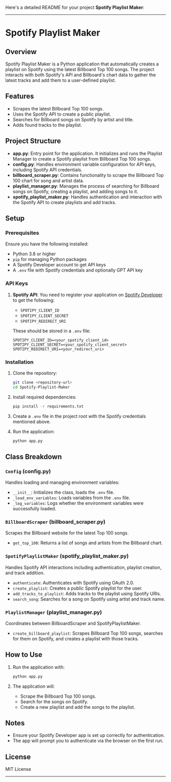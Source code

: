 Here's a detailed README for your project **Spotify Playlist Maker**:

---

# Spotify Playlist Maker

## Overview
Spotify Playlist Maker is a Python application that automatically creates a playlist on Spotify using the latest Billboard Top 100 songs. The project interacts with both Spotify's API and Billboard's chart data to gather the latest tracks and add them to a user-defined playlist.

## Features
- Scrapes the latest Billboard Top 100 songs.
- Uses the Spotify API to create a public playlist.
- Searches for Billboard songs on Spotify by artist and title.
- Adds found tracks to the playlist.

## Project Structure

- **app.py**: Entry point for the application. It initializes and runs the Playlist Manager to create a Spotify playlist from Billboard Top 100 songs.
- **config.py**: Handles environment variable configuration for API keys, including Spotify API credentials.
- **billboard_scraper.py**: Contains functionality to scrape the Billboard Top 100 chart for song and artist data.
- **playlist_manager.py**: Manages the process of searching for Billboard songs on Spotify, creating a playlist, and adding songs to it.
- **spotify_playlist_maker.py**: Handles authentication and interaction with the Spotify API to create playlists and add tracks.

## Setup

### Prerequisites
Ensure you have the following installed:
- Python 3.8 or higher
- `pip` for managing Python packages
- A Spotify Developer account to get API keys
- A `.env` file with Spotify credentials and optionally GPT API key

### API Keys
1. **Spotify API**: You need to register your application on [Spotify Developer](https://developer.spotify.com/dashboard/login) to get the following:
   - `SPOTIPY_CLIENT_ID`
   - `SPOTIPY_CLIENT_SECRET`
   - `SPOTIPY_REDIRECT_URI`
   
   These should be stored in a `.env` file:
   ```
   SPOTIPY_CLIENT_ID=<your_spotify_client_id>
   SPOTIPY_CLIENT_SECRET=<your_spotify_client_secret>
   SPOTIPY_REDIRECT_URI=<your_redirect_uri>
   ```

### Installation
1. Clone the repository:
   ```bash
   git clone <repository-url>
   cd Spotify-Playlist-Maker
   ```

2. Install required dependencies:
   ```bash
   pip install -r requirements.txt
   ```

3. Create a `.env` file in the project root with the Spotify credentials mentioned above.

4. Run the application:
   ```bash
   python app.py
   ```

## Class Breakdown

### `Config` (config.py)
Handles loading and managing environment variables:
- `__init__`: Initializes the class, loads the `.env` file.
- `_load_env_variables`: Loads variables from the `.env` file.
- `_log_variables`: Logs whether the environment variables were successfully loaded.

### `BillboardScraper` (billboard_scraper.py)
Scrapes the Billboard website for the latest Top 100 songs.
- `get_top_100`: Returns a list of songs and artists from the Billboard chart.

### `SpotifyPlaylistMaker` (spotify_playlist_maker.py)
Handles Spotify API interactions including authentication, playlist creation, and track addition.
- `authenticate`: Authenticates with Spotify using OAuth 2.0.
- `create_playlist`: Creates a public Spotify playlist for the user.
- `add_tracks_to_playlist`: Adds tracks to the playlist using Spotify URIs.
- `search_song`: Searches for a song on Spotify using artist and track name.

### `PlaylistManager` (playlist_manager.py)
Coordinates between BillboardScraper and SpotifyPlaylistMaker.
- `create_billboard_playlist`: Scrapes Billboard Top 100 songs, searches for them on Spotify, and creates a playlist with those tracks.

## How to Use

1. Run the application with:
   ```bash
   python app.py
   ```

2. The application will:
   - Scrape the Billboard Top 100 songs.
   - Search for the songs on Spotify.
   - Create a new playlist and add the songs to the playlist.

## Notes
- Ensure your Spotify Developer app is set up correctly for authentication.
- The app will prompt you to authenticate via the browser on the first run.

## License
MIT License

---